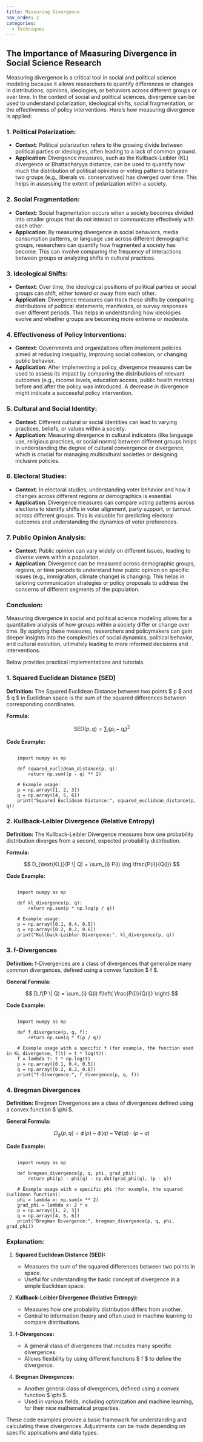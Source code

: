 ```yaml
---
title: Measuring Divergence
nav_order: 2
categories:
  - Techniques
---
```


## The Importance of Measuring Divergence in Social Science Research

Measuring divergence is a critical tool in social and political science modeling because it allows researchers to quantify differences or changes in distributions, opinions, ideologies, or behaviors across different groups or over time. In the context of social and political sciences, divergence can be used to understand polarization, ideological shifts, social fragmentation, or the effectiveness of policy interventions. Here’s how measuring divergence is applied:

### 1. **Political Polarization**:
   - **Context**: Political polarization refers to the growing divide between political parties or ideologies, often leading to a lack of common ground.
   - **Application**: Divergence measures, such as the Kullback-Leibler (KL) divergence or Bhattacharyya distance, can be used to quantify how much the distribution of political opinions or voting patterns between two groups (e.g., liberals vs. conservatives) has diverged over time. This helps in assessing the extent of polarization within a society.

### 2. **Social Fragmentation**:
   - **Context**: Social fragmentation occurs when a society becomes divided into smaller groups that do not interact or communicate effectively with each other.
   - **Application**: By measuring divergence in social behaviors, media consumption patterns, or language use across different demographic groups, researchers can quantify how fragmented a society has become. This can involve comparing the frequency of interactions between groups or analyzing shifts in cultural practices.

### 3. **Ideological Shifts**:
   - **Context**: Over time, the ideological positions of political parties or social groups can shift, either toward or away from each other.
   - **Application**: Divergence measures can track these shifts by comparing distributions of political statements, manifestos, or survey responses over different periods. This helps in understanding how ideologies evolve and whether groups are becoming more extreme or moderate.

### 4. **Effectiveness of Policy Interventions**:
   - **Context**: Governments and organizations often implement policies aimed at reducing inequality, improving social cohesion, or changing public behavior.
   - **Application**: After implementing a policy, divergence measures can be used to assess its impact by comparing the distributions of relevant outcomes (e.g., income levels, education access, public health metrics) before and after the policy was introduced. A decrease in divergence might indicate a successful policy intervention.

### 5. **Cultural and Social Identity**:
   - **Context**: Different cultural or social identities can lead to varying practices, beliefs, or values within a society.
   - **Application**: Measuring divergence in cultural indicators (like language use, religious practices, or social norms) between different groups helps in understanding the degree of cultural convergence or divergence, which is crucial for managing multicultural societies or designing inclusive policies.

### 6. **Electoral Studies**:
   - **Context**: In electoral studies, understanding voter behavior and how it changes across different regions or demographics is essential.
   - **Application**: Divergence measures can compare voting patterns across elections to identify shifts in voter alignment, party support, or turnout across different groups. This is valuable for predicting electoral outcomes and understanding the dynamics of voter preferences.

### 7. **Public Opinion Analysis**:
   - **Context**: Public opinion can vary widely on different issues, leading to diverse views within a population.
   - **Application**: Divergence can be measured across demographic groups, regions, or time periods to understand how public opinion on specific issues (e.g., immigration, climate change) is changing. This helps in tailoring communication strategies or policy proposals to address the concerns of different segments of the population.

### Conclusion:
Measuring divergence in social and political science modeling allows for a quantitative analysis of how groups within a society differ or change over time. By applying these measures, researchers and policymakers can gain deeper insights into the complexities of social dynamics, political behavior, and cultural evolution, ultimately leading to more informed decisions and interventions.


Below provides practical implementations and tutorials.


### 1. Squared Euclidean Distance (SED)

**Definition:**
The Squared Euclidean Distance between two points $ p $ and $ q $ in Euclidean space is the sum of the squared differences between corresponding coordinates.

**Formula:**

$$
\text{SED}(p, q) = \sum_{i} (p_i - q_i)^2
$$

**Code Example:**

```

    import numpy as np

    def squared_euclidean_distance(p, q):
        return np.sum((p - q) ** 2)

    # Example usage:
    p = np.array([1, 2, 3])
    q = np.array([4, 5, 6])
    print("Squared Euclidean Distance:", squared_euclidean_distance(p, q))

```

### 2. Kullback-Leibler Divergence (Relative Entropy)

**Definition:**
The Kullback-Leibler Divergence measures how one probability distribution diverges from a second, expected probability distribution.

**Formula:**

$$
D_{\text{KL}}(P \| Q) = \sum_{i} P(i) \log \frac{P(i)}{Q(i)}
$$

**Code Example:**

```

    import numpy as np

    def kl_divergence(p, q):
        return np.sum(p * np.log(p / q))

    # Example usage:
    p = np.array([0.1, 0.4, 0.5])
    q = np.array([0.2, 0.2, 0.6])
    print("Kullback-Leibler Divergence:", kl_divergence(p, q))

```

### 3. f-Divergences

**Definition:**
f-Divergences are a class of divergences that generalize many common divergences, defined using a convex function $ f $.

**General Formula:**

$$
D_f(P \| Q) = \sum_{i} Q(i) f\left( \frac{P(i)}{Q(i)} \right)
$$

**Code Example:**

```

    import numpy as np

    def f_divergence(p, q, f):
        return np.sum(q * f(p / q))

    # Example usage with a specific f (for example, the function used in KL divergence, f(t) = t * log(t)):
    f = lambda t: t * np.log(t)
    p = np.array([0.1, 0.4, 0.5])
    q = np.array([0.2, 0.2, 0.6])
    print("f-Divergence:", f_divergence(p, q, f))

```

### 4. Bregman Divergences

**Definition:**
Bregman Divergences are a class of divergences defined using a convex function $ \phi $.

**General Formula:**

$$
D_{\phi}(p, q) = \phi(p) - \phi(q) - \nabla \phi(q) \cdot (p - q)
$$

**Code Example:**

```

    import numpy as np

    def bregman_divergence(p, q, phi, grad_phi):
        return phi(p) - phi(q) - np.dot(grad_phi(q), (p - q))

    # Example usage with a specific phi (for example, the squared Euclidean function):
    phi = lambda x: np.sum(x ** 2)
    grad_phi = lambda x: 2 * x
    p = np.array([1, 2, 3])
    q = np.array([4, 5, 6])
    print("Bregman Divergence:", bregman_divergence(p, q, phi, grad_phi))

```

### Explanation:

1. **Squared Euclidean Distance (SED):**

   - Measures the sum of the squared differences between two points in space.
   - Useful for understanding the basic concept of divergence in a simple Euclidean space.
2. **Kullback-Leibler Divergence (Relative Entropy):**

   - Measures how one probability distribution differs from another.
   - Central to information theory and often used in machine learning to compare distributions.
3. **f-Divergences:**

   - A general class of divergences that includes many specific divergences.
   - Allows flexibility by using different functions $ f $ to define the divergence.
4. **Bregman Divergences:**

   - Another general class of divergences, defined using a convex function $ \phi $.
   - Used in various fields, including optimization and machine learning, for their nice mathematical properties.

These code examples provide a basic framework for understanding and calculating these divergences. Adjustments can be made depending on specific applications and data types.
